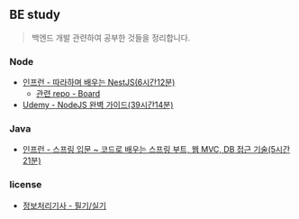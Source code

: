 ## BE study

> 백엔드 개발 관련하여 공부한 것들을 정리합니다.

### Node

- [인프런 - 따라하며 배우는 NestJS(6시간12분)](https://hyoon-share.notion.site/NestJS-6-12-43f2c09bfe5b4870ae5025eb32b6e345?pvs=4)
  - [관련 repo - Board](https://github.com/bbahna/Board)
- [Udemy - NodeJS 완벽 가이드(39시간14분)](/node/express/README.md)

### Java

- [인프런 - 스프링 입문 ~ 코드로 배우는 스프링 부트, 웹 MVC, DB 접근 기술(5시간 21분)](/java/spring/README.md)

<!--
- [[enter] 김영한의 자바 입문 - 코드로 시작하는 자바 첫걸음(12시간51분)](https://inf.run/2zsZz)
- [[basic] 김영한의 실전 자바 - 기본편(16시간51분)](https://inf.run/YQbQJ)
- [[medium_1] 김영한의 실전 자바 - 중급 1편(19시간 20분)](https://inf.run/x9XDk)
- [[medium_2] 김영한의 실전 자바 - 중급 2편(19시간 24분)](https://inf.run/6YjpE)
- [[deep_1] 김영한의 실전 자바 - 고급 1편, 멀티스레드와 동시성(20시간 48분)](https://inf.run/NC7kS)
- [[deep_2] 김영한의 실전 자바 - 고급 2편, I/O, 네트워크, 리플렉션
  (21시간 35분)](https://inf.run/tfsrE)
- [+자바 ORM 표준 JPA 프로그래밍 - 기본편(16시간3분) | 김영한](https://inf.run/wH54U)

### Spring

// - [스프링 입문 - 코드로 배우는 스프링 부트, 웹 MVC, DB 접근 기술(5시간 21분) | 김영한](https://inf.run/hivx6)
- [스프링 핵심 원리 - 기본편(12시간 5분) | 김영한](https://inf.run/kCYMv)
- [스프링 DB 1편 - 데이터 접근 핵심 원리(10시간 4분) | 김영한](https://inf.run/AomUA)
- [스프링 DB 2편 - 데이터 접근 활용 기술(13시간 59분) | 김영한](https://inf.run/wREBZ)
- [스프링 MVC 1편 - 백엔드 웹 개발 핵심 기술(15시간 22분) | 김영한](https://inf.run/Gmptq)
- [스프링 MVC 2편 - 백엔드 웹 개발 활용 기술(21시간 5분) | 김영한](https://inf.run/GMo43)
- [스프링부트 개념정리(이론)(4시간 5분) | 최주호](https://inf.run/YztX)
- [스프링부트 시큐리티 & JWT 강의(8시간 28분) | 최주호](https://inf.run/13oM)
- [실전! 스프링 부트와 JPA 활용1 - 웹 애플리케이션 개발(7시간 44분) | 김영한](https://inf.run/hhEvV)
- [실전! 스프링 부트와 JPA 활용2 - API 개발과 성능 최적화(6시간 35분) | 김영한](https://inf.run/CU9mR) -->

### license

- [정보처리기사 - 필기/실기](/license/README.md)
